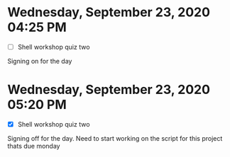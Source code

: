 # Wednesday, September 23, 2020 04:25 PM
- [ ] Shell workshop quiz two

Signing on for the day

# Wednesday, September 23, 2020 05:20 PM
- [x] Shell workshop quiz two

Signing off for the day. Need to start working on the script for this project thats due monday 